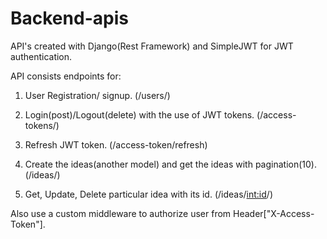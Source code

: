 # Backend-apis

API's created with Django(Rest Framework) and SimpleJWT for JWT authentication.

API consists endpoints for:

  1. User Registration/ signup. (/users/)

  2. Login(post)/Logout(delete) with the use of JWT tokens. (/access-tokens/)

  3. Refresh JWT token. (/access-token/refresh)
  
  4. Create the ideas(another model) and get the ideas with pagination(10). (/ideas/)
  
  5. Get, Update, Delete particular idea with its id. (/ideas/<int:id>/)
 

Also use a custom middleware to authorize user from Header["X-Access-Token"].

